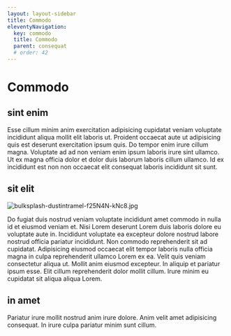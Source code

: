 ```yaml
---
layout: layout-sidebar
title: Commodo
eleventyNavigation:
  key: commodo
  title: Commodo
  parent: consequat
  # order: 42
---
```


# Commodo

## sint enim

Esse cillum minim anim exercitation adipisicing cupidatat veniam voluptate incididunt aliqua mollit elit laboris ut. Proident occaecat aute ut adipisicing quis est deserunt exercitation ipsum quis. Do tempor enim irure cillum magna. Voluptate ad ad non veniam enim ipsum laboris irure sint ullamco. Ut ex magna officia dolor et dolor duis laborum laboris cillum ullamco. Id ex incididunt est non non occaecat elit consequat laboris incididunt sit sunt.

## sit elit

<img class="bordered" src="/_merged_assets/_static/images/bulksplash-dustintramel-f25N4N-kNc8.jpg" alt="bulksplash-dustintramel-f25N4N-kNc8.jpg" />

Do fugiat duis nostrud veniam voluptate incididunt amet commodo in nulla id et eiusmod veniam et. Nisi Lorem deserunt Lorem duis laboris dolore eu voluptate aute in. Incididunt voluptate ea excepteur dolore nostrud labore nostrud officia pariatur incididunt. Non commodo reprehenderit sit ad cupidatat. Adipisicing eiusmod occaecat elit tempor laboris nulla officia magna in culpa reprehenderit ullamco Lorem ex ea. Velit quis veniam consectetur aliqua ut. Mollit anim eiusmod excepteur. In aliquip et pariatur ipsum esse. Elit cillum reprehenderit dolor mollit cillum. Irure minim eu cupidatat sit aliqua aliqua Lorem.

## in amet

Pariatur irure mollit nostrud anim irure dolore. Anim velit amet adipisicing consequat. In irure culpa pariatur minim sunt cillum.
